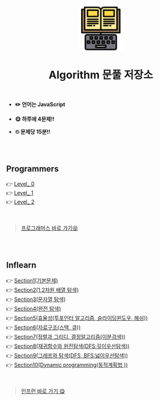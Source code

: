 <div align="center">
  <br />
  <img src="./images/study.png" alt="note" width= "120px" height= "120px" />
  <br />
  <h1>  Algorithm 문풀 저장소  </h1>
  <br />
</div>

- **✏️ 언어는 JavaScript**

- **😋 하루에 4문제!!**

- **⏲ 문제당 15분!!**

<br />
<br />

## Programmers

👉 [Level\_ 0](./programmers/LEVEL_0/README.md) <br />
👉 [Level\_ 1](./programmers/LEVEL_1/README.md) <br />
👉 [Level\_ 2](./programmers/LEVEL_2/README.md) <br />

<br />

> [프로그래머스 바로 가기😝](https://school.programmers.co.kr/)

<br />
<br />

## Inflearn

👉 [Section1(기본문제)](./inflearn/%EC%84%B8%EC%85%981/README.md) <br />
👉 [Section2(1,2차원 배열 탐색)](./inflearn/%EC%84%B9%EC%85%982/README.md) <br />
👉 [Section3(문자열 탐색)](./inflearn/%EC%84%B9%EC%85%983/README.md) <br />
👉 [Section4(완전 탐색)](./inflearn/%EC%84%B9%EC%85%984/README.md) <br />
👉 [Section5(효율성(투포인터 알고리즘, 슬라이딩윈도우, 해쉬))](./inflearn/%EC%84%B9%EC%85%985/README.md) <br />
👉 [Section6(자료구조(스택, 큐))](./inflearn/%EC%84%B9%EC%85%986/README.md) <br />
👉 [Section7(정렬과 그리디, 결정알고리즘(이분검색))](./inflearn/%EC%84%B9%EC%85%987/README.md) <br />
👉 [Section8(재귀함수와 완전탐색(DFS:깊이우선탐색))](./inflearn/%EC%84%B9%EC%85%988/README.md) <br />
👉 [Section9(그래프와 탐색(DFS, BFS:넓이우선탐색))](./inflearn/%EC%84%B9%EC%85%989/README.md) <br />
👉 [Section10(Dynamic programming(동적계획법 ))](./inflearn/%EC%84%B9%EC%85%9810/README.md) <br />

<br />

> [인프런 바로 가기 😋](https://www.inflearn.com/)
